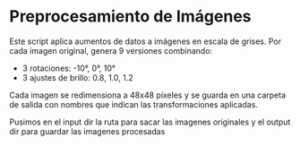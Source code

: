 # Preprocesamiento de Imágenes

Este script aplica aumentos de datos a imágenes en escala de grises. Por cada imagen original, genera 9 versiones combinando:

- 3 rotaciones: -10°, 0°, 10°
- 3 ajustes de brillo: 0.8, 1.0, 1.2

Cada imagen se redimensiona a 48x48 píxeles y se guarda en una carpeta de salida con nombres que indican las transformaciones aplicadas.

Pusimos en el input dir la ruta para sacar las imagenes originales
y el output dir para guardar las imagenes procesadas